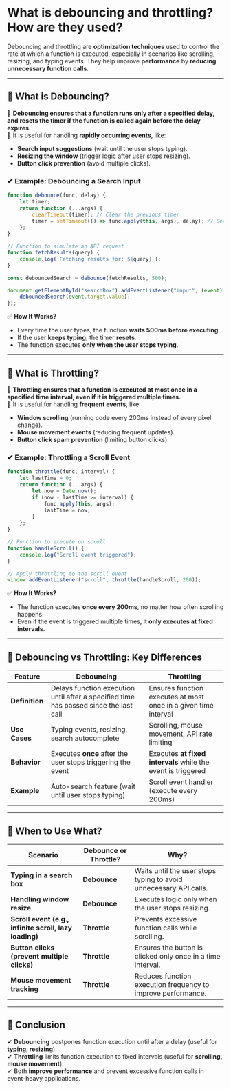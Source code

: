 # What is debouncing and throttling? How are they used?

Debouncing and throttling are **optimization techniques** used to control the rate at which a function is executed, especially in scenarios like scrolling, resizing, and typing events. They help improve **performance** by **reducing unnecessary function calls**.

---

## **🔹 What is Debouncing?**  

📌 **Debouncing ensures that a function runs only after a specified delay, and resets the timer if the function is called again before the delay expires.**  
📌 It is useful for handling **rapidly occurring events**, like:
   - **Search input suggestions** (wait until the user stops typing).  
   - **Resizing the window** (trigger logic after user stops resizing).  
   - **Button click prevention** (avoid multiple clicks).  

### **✔ Example: Debouncing a Search Input**
```javascript
function debounce(func, delay) {
    let timer;
    return function (...args) {
        clearTimeout(timer); // Clear the previous timer
        timer = setTimeout(() => func.apply(this, args), delay); // Set a new timer
    };
}

// Function to simulate an API request
function fetchResults(query) {
    console.log(`Fetching results for: ${query}`);
}

const debouncedSearch = debounce(fetchResults, 500);

document.getElementById("searchBox").addEventListener("input", (event) => {
    debouncedSearch(event.target.value);
});
```
✅ **How It Works?**  
- Every time the user types, the function **waits 500ms before executing**.  
- If the user **keeps typing**, the timer **resets**.  
- The function executes **only when the user stops typing**.  

---

## **🔹 What is Throttling?**  

📌 **Throttling ensures that a function is executed at most once in a specified time interval, even if it is triggered multiple times.**  
📌 It is useful for handling **frequent events**, like:
   - **Window scrolling** (running code every 200ms instead of every pixel change).  
   - **Mouse movement events** (reducing frequent updates).  
   - **Button click spam prevention** (limiting button clicks).  

### **✔ Example: Throttling a Scroll Event**
```javascript
function throttle(func, interval) {
    let lastTime = 0;
    return function (...args) {
        let now = Date.now();
        if (now - lastTime >= interval) {
            func.apply(this, args);
            lastTime = now;
        }
    };
}

// Function to execute on scroll
function handleScroll() {
    console.log("Scroll event triggered");
}

// Apply throttling to the scroll event
window.addEventListener("scroll", throttle(handleScroll, 200));
```
✅ **How It Works?**  
- The function executes **once every 200ms**, no matter how often scrolling happens.  
- Even if the event is triggered multiple times, it **only executes at fixed intervals**.  

---

## **🔹 Debouncing vs Throttling: Key Differences**
| Feature       | Debouncing | Throttling |
|--------------|-----------|------------|
| **Definition** | Delays function execution until after a specified time has passed since the last call | Ensures function executes at most once in a given time interval |
| **Use Cases** | Typing events, resizing, search autocomplete | Scrolling, mouse movement, API rate limiting |
| **Behavior** | Executes **once** after the user stops triggering the event | Executes **at fixed intervals** while the event is triggered |
| **Example** | Auto-search feature (wait until user stops typing) | Scroll event handler (execute every 200ms) |

---

## **🔹 When to Use What?**
| Scenario | Debounce or Throttle? | Why? |
|----------|-------------------|------|
| **Typing in a search box** | **Debounce** | Waits until the user stops typing to avoid unnecessary API calls. |
| **Handling window resize** | **Debounce** | Executes logic only when the user stops resizing. |
| **Scroll event (e.g., infinite scroll, lazy loading)** | **Throttle** | Prevents excessive function calls while scrolling. |
| **Button clicks (prevent multiple clicks)** | **Throttle** | Ensures the button is clicked only once in a time interval. |
| **Mouse movement tracking** | **Throttle** | Reduces function execution frequency to improve performance. |

---

## **🔹 Conclusion**
✔ **Debouncing** postpones function execution until after a delay (useful for **typing, resizing**).  
✔ **Throttling** limits function execution to fixed intervals (useful for **scrolling, mouse movement**).  
✔ Both **improve performance** and prevent excessive function calls in event-heavy applications.  
